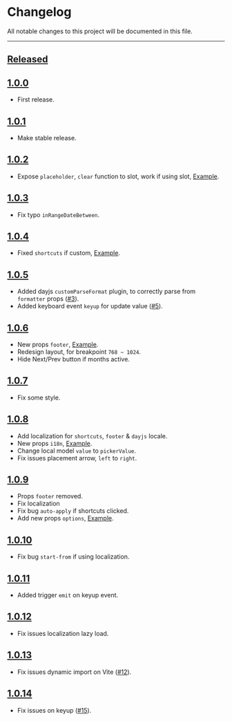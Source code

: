 # Changelog

All notable changes to this project will be documented in this file.

---

## [Released]

## [1.0.0]

- First release.
## [1.0.1]

- Make stable release.

## [1.0.2]

- Expose `placeholder`, `clear` function to slot, work if using slot, [Example](https://litepie.com/#use-slot).

## [1.0.3]

- Fix typo `inRangeDateBetween`.

## [1.0.4]

- Fixed `shortcuts` if custom, [Example](https://litepie.com/#custom-shortcuts).

## [1.0.5]

- Added dayjs `customParseFormat` plugin, to correctly parse from `formatter` props ([#3](https://github.com/kenhyuwa/litepie-datepicker/pull/3)).
- Added keyboard event `keyup` for update value ([#5](https://github.com/kenhyuwa/litepie-datepicker/pull/5)).

## [1.0.6]

- New props `footer`, [Example](https://litepie.com/#footer).
- Redesign layout, for breakpoint `768 ~ 1024`.
- Hide Next/Prev button if months active.

## [1.0.7]

- Fix some style.

## [1.0.8]

- Add localization for `shortcuts`, `footer` & `dayjs` locale.
- New props `i18n`, [Example](https://litepie.com/#i18n).
- Change local model `value` to `pickerValue`.
- Fix issues placement arrow, `left` to `right`.

## [1.0.9]

- Props `footer` removed.
- Fix localization
- Fix bug `auto-apply` if shortcuts clicked.
- Add new props `options`, [Example](https://litepie.com/#options).

## [1.0.10]

- Fix bug `start-from` if using localization.

## [1.0.11]

- Added trigger `emit` on keyup event.

## [1.0.12]

- Fix issues localization lazy load.

## [1.0.13]

- Fix issues dynamic import on Vite ([#12](https://github.com/kenhyuwa/litepie-datepicker/issues/12)).

## [1.0.14]

- Fix issues on keyup ([#15](https://github.com/kenhyuwa/litepie-datepicker/issues/15)).

[Released]: https://github.com/kenhyuwa/litepie-datepicker/
[1.0.0]: https://github.com/kenhyuwa/litepie-datepicker/releases/tag/v1.0.0
[1.0.1]: https://github.com/kenhyuwa/litepie-datepicker/releases/tag/v1.0.1
[1.0.2]: https://github.com/kenhyuwa/litepie-datepicker/releases/tag/v1.0.2
[1.0.3]: https://github.com/kenhyuwa/litepie-datepicker/releases/tag/v1.0.3
[1.0.4]: https://github.com/kenhyuwa/litepie-datepicker/releases/tag/v1.0.4
[1.0.5]: https://github.com/kenhyuwa/litepie-datepicker/releases/tag/v1.0.5
[1.0.6]: https://github.com/kenhyuwa/litepie-datepicker/releases/tag/v1.0.6
[1.0.7]: https://github.com/kenhyuwa/litepie-datepicker/releases/tag/v1.0.7
[1.0.8]: https://github.com/kenhyuwa/litepie-datepicker/releases/tag/v1.0.8
[1.0.9]: https://github.com/kenhyuwa/litepie-datepicker/releases/tag/v1.0.9
[1.0.10]: https://github.com/kenhyuwa/litepie-datepicker/releases/tag/v1.0.10
[1.0.11]: https://github.com/kenhyuwa/litepie-datepicker/releases/tag/v1.0.11
[1.0.12]: https://github.com/kenhyuwa/litepie-datepicker/releases/tag/v1.0.12
[1.0.13]: https://github.com/kenhyuwa/litepie-datepicker/releases/tag/v1.0.13
[1.0.14]: https://github.com/kenhyuwa/litepie-datepicker/releases/tag/v1.0.14
